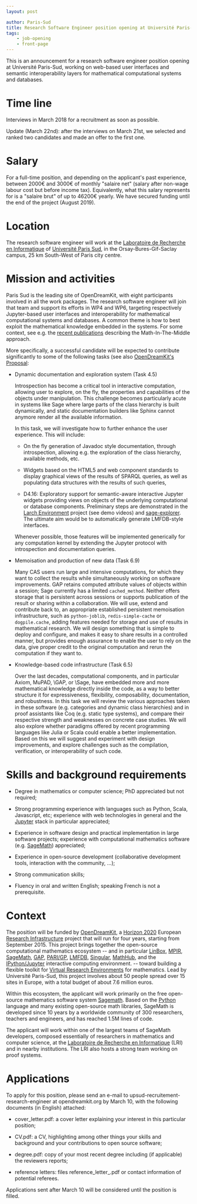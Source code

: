 ```yaml
---
layout: post

author: Paris-Sud
title: Research Software Engineer position opening at Université Paris-Sud
tags:
    - job-opening
    - front-page
---
```


This is an announcement for a research software engineer position
opening at Université Paris-Sud, working on web-based user interfaces
and semantic interoperability layers for mathematical computational
systems and databases.

# Time line

Interviews in March 2018 for a recruitment as soon as possible.

Update (March 22nd): after the interviews on March 21st, we selected
and ranked two candidates and made an offer to the first one.

# Salary

For a full-time position, and depending on the applicant's past
experience, between 2000€ and 3000€ of monthly "salaire net" (salary
after non-wage labour cost but before income tax). Equivalently, what
this salary represents for is a "salaire brut" of up to 46200€ yearly.
We have secured funding until the end of the project (August 2019).

# Location

The research software engineer will work at the
[Laboratoire de Recherche en Informatique](http://www.lri.fr) of
[Université Paris Sud](http://www.u-psud.fr), in the
Orsay-Bures-Gif-Saclay campus, 25 km South-West of Paris city centre.

# Mission and activities

Paris Sud is the leading site of OpenDreamKit, with eight participants
involved in all the work packages. The research software engineer will
join that team and support its efforts in WP4 and WP6, targeting
respectively Jupyter-based user interfaces and interoperability for
mathematical computational systems and databases. A common theme is how
to best exploit the mathematical knowledge embedded in the systems.
For some context, see e.g. the [recent
publications](http://opendreamkit.org/2017/10/15/WP6-Usecase/) describing
the Math-In-The-Middle approach.

More specifically, a successful candidate will be expected to
contribute significantly to some of the following tasks (see also
[OpenDreamKit's Proposal](https://github.com/OpenDreamKit/OpenDreamKit/raw/master/Proposal/proposal-www.pdf):

- Dynamic documentation and exploration system (Task 4.5)

  Introspection has become a critical tool in interactive computation,
  allowing user to explore, on the fly, the properties and
  capabilities of the objects under manipulation. This challenge
  becomes particularly acute in systems like Sage where large parts of
  the class hierarchy is built dynamically, and static documentation
  builders like Sphinx cannot anymore render all the available
  information.

  In this task, we will investigate how to further enhance the user
  experience. This will include:

  - On the fly generation of Javadoc style documentation, through
    introspection, allowing e.g. the exploration of the class
    hierarchy, available methods, etc.

  - Widgets based on the HTML5 and web component standards to display
    graphical views of the results of SPARQL queries, as well as populating data
    structures with the results of such queries,

  - D4.16: Exploratory support for semantic-aware interactive Jupyter widgets
    providing views on objects of the underlying computational or
    database components. Preliminary steps are demonstrated in the
    [Larch Environment](http://www.larchenvironment.com/) project (see
    demo videos) and
    [sage-explorer](https://github.com/jbandlow/sage-explorer). The
    ultimate aim would be to automatically generate LMFDB-style
    interfaces.

  Whenever possible, those features will be implemented generically
  for any computation kernel by extending the Jupyter protocol with
  introspection and documentation queries.

- Memoisation and production of new data (Task 6.9)

  Many CAS users run large and intensive computations, for which they
  want to collect the results while simultaneously working on software
  improvements. GAP retains computed attribute values of objects
  within a session; Sage currently has a limited `cached_method`.
  Neither offers storage that is persistent across sessions or
  supports publication of the result or sharing within a
  collaboration. We will use, extend and contribute back to, an
  appropriate established persistent memoisation infrastructure, such
  as `python-joblib`, `redis-simple-cache` or `dogpile.cache`, adding
  features needed for storage and use of results in mathematical
  research. We will design something that is simple to deploy and
  configure, and makes it easy to share results in a controlled
  manner, but provides enough assurance to enable the user to rely on
  the data, give proper credit to the original computation and rerun
  the computation if they want to.

- Knowledge-based code infrastructure (Task 6.5)

  Over the last decades, computational components, and in particular
  Axiom, MuPAD, \GAP, or \Sage, have embedded more and more
  mathematical knowledge directly inside the code, as a way to better
  structure it for expressiveness, flexibility, composability,
  documentation, and robustness. In this task we will review the
  various approaches taken in these software (e.g. categories and
  dynamic class hierarchies) and in proof assistants like Coq
  (e.g. static type systems), and compare their respective strength
  and weaknesses on concrete case studies. We will also explore
  whether paradigms offered by recent programming languages like Julia
  or Scala could enable a better implementation. Based on this we will
  suggest and experiment with design improvements, and explore
  challenges such as the compilation, verification, or
  interoperability of such code.

# Skills and background requirements

- Degree in mathematics or computer science; PhD appreciated but not required;

- Strong programming experience with languages such as Python, Scala,
  Javascript, etc; experience with web technologies in general and the
  [Jupyter](http://jupyter.org/) stack in particular appreciated;

- Experience in software design and practical implementation in large
  software projects; experience with computational mathematics
  software (e.g. [SageMath](http://sagemath.org)) appreciated;

- Experience in open-source development (collaborative development
  tools, interaction with the community, ...);

- Strong communication skills;

- Fluency in oral and written English; speaking French is not a
  prerequisite.

# Context

The position will be funded by
[OpenDreamKit](http://opendreamkit.org), a
[Horizon 2020](https://ec.europa.eu/programmes/horizon2020/)
European [Research Infrastructure](https://ec.europa.eu/programmes/horizon2020/en/h2020-section/european-research-infrastructures-including-e-infrastructures)
project that will run for four years, starting from September
2015. This project brings together the open-source computational
mathematics ecosystem -- and in particular
[LinBox](http://linalg.org/),
[MPIR](http://mpir.org),
[SageMath](http://sagemath.org/),
[GAP](http://www.gap-system.org/),
[PARI/GP](http://pari.math.u-bordeaux.fr/),
[LMFDB](http://lmfdb.org/),
[Singular](http://www.singular.uni-kl.de/),
[MathHub](https://mathhub.info/),
and the
[IPython/Jupyter](http://jupyter.org/) interactive computing
environment.
-- toward building a
flexible toolkit for
[Virtual Research Environments](http://www.2020-horizon.com/e-Infrastructures-for-virtual-research-environments-%28VRE%29-i1490.html)
for mathematics. Lead by Université Paris-Sud, this project involves
about 50 people spread over 15 sites in Europe, with a total budget of
about 7.6 million euros.

Within this ecosystem, the applicant will work primarily on the free
open-source mathematics software system
[Sagemath](http://sagemath.org). Based on the
[Python](http://www.python.org) language and many existing open-source
math libraries, SageMath is developed since 10 years by a worldwide
community of 300 researchers, teachers and engineers, and has reached
1.5M lines of code.

The applicant will work within one of the largest teams of SageMath
developers, composed essentially of researchers in mathematics and
computer science, at the [Laboratoire de Recherche en
Informatique](http://www.lri.fr/) (LRI) and in nearby institutions.
The LRI also hosts a strong team working on proof systems.

# Applications

To apply for this position, please send an e-mail to
upsud-recruitement-research-engineer at opendreamkit.org
by March 10, with the following documents (in English) attached:

- cover_letter.pdf: a cover letter explaining your interest in this particular position;

- CV.pdf: a CV, highlighting among other things your skills and
  background and your contributions to open source software;

- degree.pdf: copy of your most recent degree including (if
  applicable) the reviewers reports;

- reference letters: files reference_letter_<contactname>.pdf or contact information of potential referees.

Applications sent after March 10 will be considered until the
position is filled.
